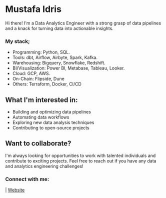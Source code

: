 # Mustafa Idris
Hi there!
I'm a Data Analytics Engineer with a strong grasp of data pipelines and a knack for turning data into actionable insights. 

### My stack;
- Programming: Python, SQL.
- Tools: dbt, Airflow, Airbyte, Spark, Kafka.
- Warehousing: Bigquery, Snowflake, Redshift.
- BI/Visualization: Power BI, Metabase, Tableau, Looker.
- Cloud: GCP, AWS.
- On-Chain: Flipside, Dune
- Others: Terraform, Docker, CI/CD

## What I'm interested in:

- Building and optimizing data pipelines
- Automating data workflows
- Exploring new data analysis techniques
- Contributing to open-source projects
  
## Want to collaborate?

I'm always looking for opportunities to work with talented individuals and contribute to exciting projects. Feel free to reach out if you have any data and analytics engineering challenges!

### Connect with me:

| [Website](https://mustafaotaru.xyz/)
